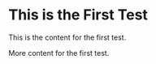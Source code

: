 This is the First Test
==============

This is the content for the first test.

More content for the first test.
